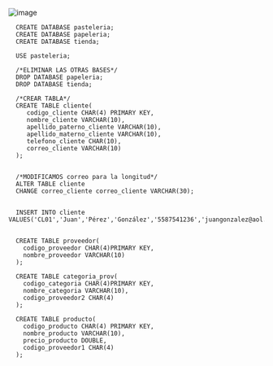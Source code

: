 ![image](https://github.com/escuelaDeCodigoMargaritaMaza/Base_de_Datos/assets/91554777/45cad88d-d460-4c04-aadd-1af9ddedb787)


      CREATE DATABASE pasteleria;
      CREATE DATABASE papeleria;
      CREATE DATABASE tienda;
      
      USE pasteleria;
      
      /*ELIMINAR LAS OTRAS BASES*/ 
      DROP DATABASE papeleria;
      DROP DATABASE tienda;
      
      /*CREAR TABLA*/
      CREATE TABLE cliente(
         codigo_cliente CHAR(4) PRIMARY KEY,
         nombre_cliente VARCHAR(10),
         apellido_paterno_cliente VARCHAR(10),
         apellido_materno_cliente VARCHAR(10),
         telefono_cliente CHAR(10),
         correo_cliente VARCHAR(10)	
      );
      
      
      /*MODIFICAMOS correo para la longitud*/
      ALTER TABLE cliente 
      CHANGE correo_cliente correo_cliente VARCHAR(30);
      
      
      INSERT INTO cliente VALUES('CL01','Juan','Pérez','González','5587541236','juangonzalez@aol.com');
      
      
      CREATE TABLE proveedor(
        codigo_proveedor CHAR(4)PRIMARY KEY,
        nombre_proveedor VARCHAR(10)
      );
      
      CREATE TABLE categoria_prov(
        codigo_categoria CHAR(4)PRIMARY KEY,
        nombre_categoria VARCHAR(10),
        codigo_proveedor2 CHAR(4)
      );
      
      CREATE TABLE producto(
        codigo_producto CHAR(4) PRIMARY KEY,
        nombre_producto VARCHAR(10),
        precio_producto DOUBLE,
        codigo_proveedor1 CHAR(4)
      );



